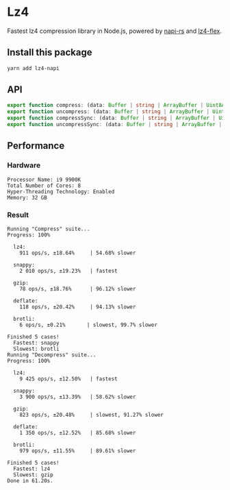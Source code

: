 # Lz4

Fastest lz4 compression library in Node.js, powered by [napi-rs](https://napi.rs) and [lz4-flex](https://github.com/PSeitz/lz4_flex).

## Install this package

```bash
yarn add lz4-napi
```

## API 

```ts
export function compress: (data: Buffer | string | ArrayBuffer | Uint8Array) => Promise<Buffer>
export function uncompress: (data: Buffer | string | ArrayBuffer | Uint8Array) => Promise<Buffer>
export function compressSync: (data: Buffer | string | ArrayBuffer | Uint8Array) => Buffer
export function uncompressSync: (data: Buffer | string | ArrayBuffer | Uint8Array) => Buffer
```


## Performance

### Hardware

```
Processor Name: i9 9900K
Total Number of Cores: 8
Hyper-Threading Technology: Enabled
Memory: 32 GB
```

### Result

```
Running "Compress" suite...
Progress: 100%

  lz4:
    911 ops/s, ±18.64%     | 54.68% slower

  snappy:
    2 010 ops/s, ±19.23%   | fastest

  gzip:
    78 ops/s, ±18.76%      | 96.12% slower

  deflate:
    118 ops/s, ±20.42%     | 94.13% slower

  brotli:
    6 ops/s, ±0.21%       | slowest, 99.7% slower

Finished 5 cases!
  Fastest: snappy
  Slowest: brotli
Running "Decompress" suite...
Progress: 100%

  lz4:
    9 425 ops/s, ±12.50%   | fastest

  snappy:
    3 900 ops/s, ±13.39%   | 58.62% slower

  gzip:
    823 ops/s, ±20.48%     | slowest, 91.27% slower

  deflate:
    1 350 ops/s, ±12.52%   | 85.68% slower

  brotli:
    979 ops/s, ±11.55%     | 89.61% slower

Finished 5 cases!
  Fastest: lz4
  Slowest: gzip
Done in 61.20s.
```
